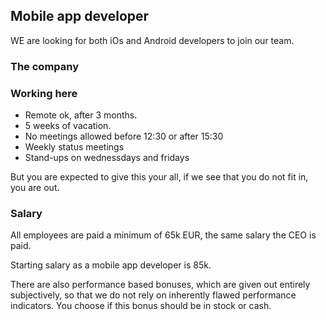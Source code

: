 
## Mobile app developer
WE are looking for both iOs and Android developers to join our team.

### The company


### Working here
* Remote ok, after 3 months.
* 5 weeks of vacation.
* No meetings allowed before 12:30 or after 15:30
* Weekly status meetings
* Stand-ups on wednessdays and fridays

But you are expected to give this your all, if we see that you do not fit in, you are out.


### Salary
All employees are paid a minimum of 65k EUR, the same salary the CEO is paid.

Starting salary as a mobile app developer is 85k. 

There are also performance based bonuses, which are given out entirely subjectively, so that we do not rely on inherently flawed performance indicators. You choose if this bonus should be in stock or cash.
